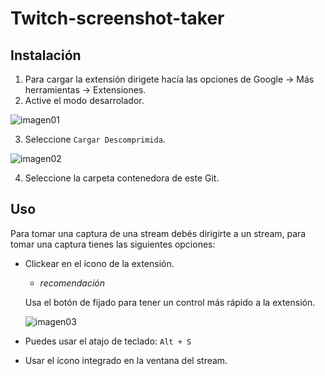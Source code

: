 # Twitch-screenshot-taker

## Instalación
 1. Para cargar la extensión dirigete hacía las opciones de Google -> Más herramientas -> Extensiones.
 2. Active el modo desarrolador.
 
 ![imagen01](https://i.imgur.com/AhU1YdV.jpg)
 
 3. Seleccione `Cargar Descomprimida`.
 
 ![imagen02](https://i.imgur.com/YzFmDYU.jpg)
 
 4. Seleccione la carpeta contenedora de este Git.


## Uso
Para tomar una captura de una stream debés dirigirte a un stream, para tomar una captura tienes las siguientes opciones:
 - Clickear en el ícono de la extensión.
   * _recomendación_
   
    Usa el botón de fijado para tener un control más rápido a la extensión.
  
      ![imagen03](https://i.imgur.com/gIFXGMU.jpg)
 
 - Puedes usar el atajo de teclado: `Alt + S`
 - Usar el ícono integrado en la ventana del stream.
